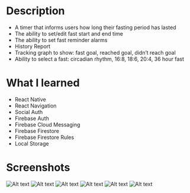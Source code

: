 # Description

- A timer that informs users how long their fasting period has lasted
- The ability to set/edit fast start and end time
- The ability to set fast reminder alarms
- History Report
- Tracking graph to show: fast goal, reached goal, didn’t reach goal
- Ability to select a fast: circadian rhythm, 16:8, 18:6, 20:4, 36 hour fast

# What I learned

- React Native
- React Navigation
- Social Auth
- Firebase Auth
- Firebase Cloud Messaging
- Firebase Firestore
- Firebase Firestore Rules
- Local Storage

# Screenshots

![Alt text](resources/screenshots/inactive.png "Inactive Fast")
![Alt text](resources/screenshots/start-fast.png "Start a fast prompt")
![Alt text](resources/screenshots/active-fasting.png "Active Fast Timer")
![Alt text](resources/screenshots/fasts-screen.png "All Fast Types Screen")
![Alt text](resources/screenshots/fast-details-screen.png "Specific Fast Screen")
![Alt text](resources/screenshots/history-screen.png "History Screen")